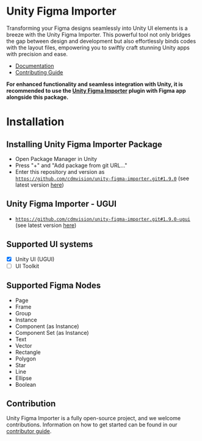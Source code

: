 # Unity Figma Importer

Transforming your Figma designs seamlessly into Unity UI elements is a breeze with the Unity Figma Importer. This powerful tool not only bridges the gap between design and development but also effortlessly binds codes with the layout files, empowering you to swiftly craft stunning Unity apps with precision and ease.

* [Documentation](https://cdmdocs.gitbook.io/unity-figma-importer/)
* [Contributing Guide](CONTRIBUTING.md)

**For enhanced functionality and seamless integration with Unity, it is recommended to use the [Unity Figma Importer](https://github.com/cdmvision/unity-figma-importer-plugin) plugin with Figma app alongside this package.**

# Installation
## Installing Unity Figma Importer Package
* Open Package Manager in Unity
* Press "+" and "Add package from git URL..."
* Enter this repository and version as <code>https://github.com/cdmvision/unity-figma-importer.git#1.9.0</code> (see latest version [here](https://github.com/cdmvision/unity-figma-importer/tags))

## Unity Figma Importer - UGUI
* <code>https://github.com/cdmvision/unity-figma-importer.git#1.9.0-ugui</code> (see latest version [here](https://github.com/cdmvision/unity-figma-importer/tags))

## Supported UI systems
- [x] Unity UI (UGUI)
- [ ] UI Toolkit

## Supported Figma Nodes
* Page
* Frame
* Group
* Instance
* Component (as Instance)
* Component Set (as Instance)
* Text
* Vector
* Rectangle
* Polygon
* Star
* Line
* Ellipse
* Boolean

## Contribution
Unity Figma Importer is a fully open-source project, and we welcome contributions. Information on how to get started can be found in our [contributor guide](CONTRIBUTING.md).
